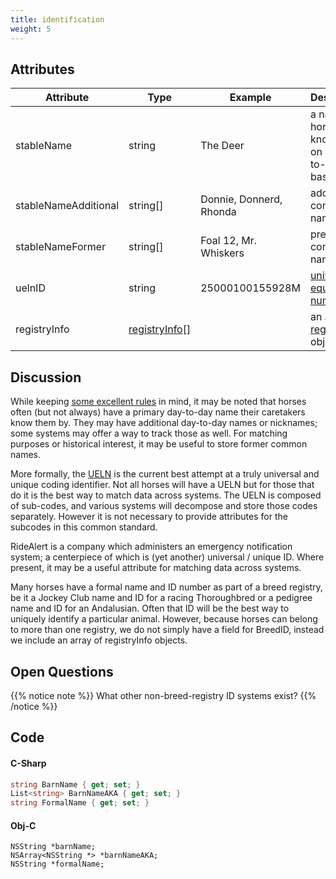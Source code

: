 ```yaml
---
title: identification
weight: 5
---
```


## Attributes

Attribute            | Type 		      | Example 		            | Description
---------            | ------- 	      | -----------             |	-----------
stableName 		       | string 	      | The Deer 		            | a name the horse is known by on a day-to-day basis
stableNameAdditional | string[]       | Donnie, Donnerd, Rhonda | additional common names  
stableNameFormer     | string[]       | Foal 12, Mr. Whiskers   | previous common names  
uelnID 			         | string 	      | 25000100155928M	        | [universal equine life number](http://inside.fei.org/fei/veterinarians/passports/ueln)
registryInfo	       | [registryInfo](/horse/registryinfo)[] |					                | an array of [registryInfo](/horse/registryinfo) objects

## Discussion

While keeping [some excellent rules](http://www.kalzumeus.com/2010/06/17/falsehoods-programmers-believe-about-names/) in mind, it may be noted that horses often (but not always) have a primary day-to-day name their caretakers know them by. They may have additional day-to-day names or nicknames; some systems may offer a way to track those as well. For matching purposes or historical interest, it may be useful to store former common names.

More formally, the [UELN](http://inside.fei.org/fei/veterinarians/passports/ueln) is the current best attempt at a truly universal and unique coding identifier. Not all horses will have a UELN but for those that do it is the best way to match data across systems. The UELN is composed of sub-codes, and various systems will decompose and store those codes separately. However it is not necessary to provide attributes for the subcodes in this common standard.

RideAlert is a company which administers an emergency notification system; a centerpiece of which is (yet another) universal / unique ID. Where present, it may be a useful attribute for matching data across systems.

Many horses have a formal name and ID number as part of a breed registry, be it a Jockey Club name and ID for a racing Thoroughbred or a pedigree name and ID for an Andalusian. Often that ID will be the best way to uniquely identify a particular animal. However, because horses can belong to more than one registry, we do not simply have a field for BreedID, instead we include an array of registryInfo objects.

## Open Questions

{{% notice note %}}
What other non-breed-registry ID systems exist?
{{% /notice %}}

## Code

#### C-Sharp
```csharp
string BarnName { get; set; }
List<string> BarnNameAKA { get; set; }
string FormalName { get; set; }
```

#### Obj-C
```obj-c
NSString *barnName;
NSArray<NSString *> *barnNameAKA;
NSString *formalName;
```
